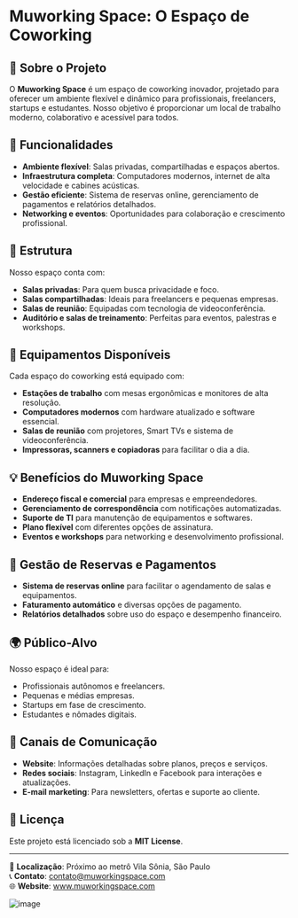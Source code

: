 # Muworking Space: O Espaço de Coworking 

## 📌 Sobre o Projeto
O **Muworking Space** é um espaço de coworking inovador, projetado para oferecer um ambiente flexível e dinâmico para profissionais, freelancers, startups e estudantes. Nosso objetivo é proporcionar um local de trabalho moderno, colaborativo e acessível para todos.

## 🚀 Funcionalidades
- **Ambiente flexível**: Salas privadas, compartilhadas e espaços abertos.
- **Infraestrutura completa**: Computadores modernos, internet de alta velocidade e cabines acústicas.
- **Gestão eficiente**: Sistema de reservas online, gerenciamento de pagamentos e relatórios detalhados.
- **Networking e eventos**: Oportunidades para colaboração e crescimento profissional.

## 🏢 Estrutura
Nosso espaço conta com:
- **Salas privadas**: Para quem busca privacidade e foco.
- **Salas compartilhadas**: Ideais para freelancers e pequenas empresas.
- **Salas de reunião**: Equipadas com tecnologia de videoconferência.
- **Auditório e salas de treinamento**: Perfeitas para eventos, palestras e workshops.

## 🔧 Equipamentos Disponíveis
Cada espaço do coworking está equipado com:
- **Estações de trabalho** com mesas ergonômicas e monitores de alta resolução.
- **Computadores modernos** com hardware atualizado e software essencial.
- **Salas de reunião** com projetores, Smart TVs e sistema de videoconferência.
- **Impressoras, scanners e copiadoras** para facilitar o dia a dia.

## 💡 Benefícios do Muworking Space
- **Endereço fiscal e comercial** para empresas e empreendedores.
- **Gerenciamento de correspondência** com notificações automatizadas.
- **Suporte de TI** para manutenção de equipamentos e softwares.
- **Plano flexível** com diferentes opções de assinatura.
- **Eventos e workshops** para networking e desenvolvimento profissional.

## 📅 Gestão de Reservas e Pagamentos
- **Sistema de reservas online** para facilitar o agendamento de salas e equipamentos.
- **Faturamento automático** e diversas opções de pagamento.
- **Relatórios detalhados** sobre uso do espaço e desempenho financeiro.

## 🌍 Público-Alvo
Nosso espaço é ideal para:
- Profissionais autônomos e freelancers.
- Pequenas e médias empresas.
- Startups em fase de crescimento.
- Estudantes e nômades digitais.

## 📢 Canais de Comunicação
- **Website**: Informações detalhadas sobre planos, preços e serviços.
- **Redes sociais**: Instagram, LinkedIn e Facebook para interações e atualizações.
- **E-mail marketing**: Para newsletters, ofertas e suporte ao cliente.

## 📜 Licença
Este projeto está licenciado sob a **MIT License**.

---
              
📍 **Localização**: Próximo ao metrô Vila Sônia, São Paulo  
📞 **Contato**: contato@muworkingspace.com  
🌐 **Website**: www.muworkingspace.com

![image](https://github.com/user-attachments/assets/209b9399-e16a-4ad6-8fac-3263f9916017)


